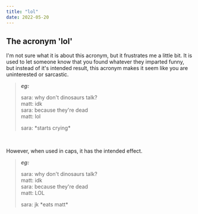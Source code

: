 ```yaml
---
title: "lol"
date: 2022-05-20
---
```


## The acronym 'lol'

I'm not sure what it is about this acronym, but it frustrates me a little bit. It is used to let someone know that you found whatever they imparted funny, but instead of it's intended result, this acronym makes it seem like you are uninterested or sarcastic.

> ***eg:***
>
> sara: why don't dinosaurs talk?  
> matt: idk  
> sara: because they're dead  
> matt: lol
>
> sara: \*starts crying*

<br />


However, when used in caps, it has the intended effect.

> ***eg:***
>
> sara: why don't dinosaurs talk?  
> matt: idk  
> sara: because they're dead  
> matt: LOL
>
> sara: jk \*eats matt*
